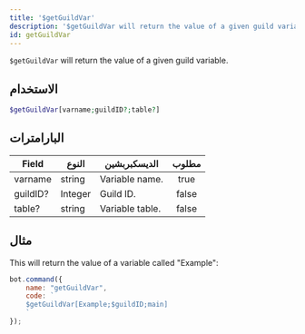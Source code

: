 ```yaml
---
title: '$getGuildVar'
description: '$getGuildVar will return the value of a given guild variable.'
id: getGuildVar
---
```


`$getGuildVar` will return the value of a given guild variable.

## الاستخدام

```php
$getGuildVar[varname;guildID?;table?]
```

## البارامترات

| Field    | النوع   | الديسكبربشين    | مطلوب |
| -------- | ------- | --------------- |:-----:|
| varname  | string  | Variable name.  | true  |
| guildID? | Integer | Guild ID.       | false |
| table?   | string  | Variable table. | false |

## مثال

This will return the value of a variable called "Example":

```javascript
bot.command({
    name: "getGuildVar",
    code: `
    $getGuildVar[Example;$guildID;main]
    `
});
```